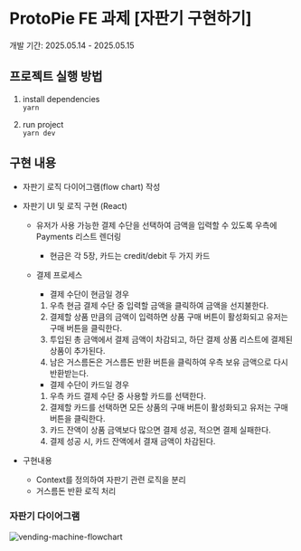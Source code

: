 # ProtoPie FE 과제 [자판기 구현하기]

개발 기간: 2025.05.14 - 2025.05.15

## 프로젝트 실행 방법

1. install dependencies  
   `yarn`

2. run project  
   `yarn dev`

## 구현 내용

- 자판기 로직 다이어그램(flow chart) 작성
- 자판기 UI 및 로직 구현 (React)

  - 유저가 사용 가능한 결제 수단을 선택하여 금액을 입력할 수 있도록 우측에 Payments 리스트 렌더링
    - 현금은 각 5장, 카드는 credit/debit 두 가지 카드
  - 결제 프로세스

    - 결제 수단이 현금일 경우

    1. 우측 현금 결제 수단 중 입력할 금액을 클릭하여 금액을 선지불한다.
    2. 결제할 상품 만큼의 금액이 입력하면 상품 구매 버튼이 활성화되고 유저는 구매 버튼을 클릭한다.
    3. 투입된 총 금액에서 결제 금액이 차감되고, 하단 결제 상품 리스트에 결제된 상품이 추가된다.
    4. 남은 거스름돈은 거스름돈 반환 버튼을 클릭하여 우측 보유 금액으로 다시 반환받는다.

    - 결제 수단이 카드일 경우

    1. 우측 카드 결제 수단 중 사용할 카드를 선택한다.
    2. 결제할 카드를 선택하면 모든 상품의 구매 버튼이 활성화되고 유저는 구매 버튼을 클릭한다.
    3. 카드 잔액이 상품 금액보다 많으면 결제 성공, 적으면 결제 실패한다.
    4. 결제 성공 시, 카드 잔액에서 결재 금액이 차감된다.

- 구현내용
  - Context를 정의하여 자판기 관련 로직을 분리
  - 거스름돈 반환 로직 처리

### 자판기 다이어그램

![vending-machine-flowchart](https://github.com/user-attachments/assets/82db048a-e634-4f17-a3f3-bf692e0027d4)
